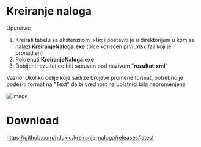 # Kreiranje naloga

Uputstvo:
1) Kreirati tabelu sa ekstenzijom .xlsx i postaviti je u direktorijum u kom se nalazi **KreiranjeNaloga.exe** (bice koriscen prvi .xlsx fajl koji je pronadjen)
2) Pokrenuti **KreiranjeNaloga.exe**
3) Dobijeni rezultat ce biti sacuvan pod nazivom "**rezultat.xml**"

Vazno: Ukoliko celije koje sadrze brojeve promene format, potrebno je podesiti format na "Text" da bi vrednost na uplatnici bila nepromenjena

![image](https://user-images.githubusercontent.com/9849918/203527058-21d5f4ce-3051-43ec-9790-be9de4828a0e.png)

# Download

https://github.com/ndukic/kreiranje-naloga/releases/latest
